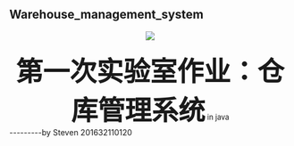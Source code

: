 ## Warehouse_management_system

<div align=center><img src="https://github.com/StevenIIV/Warehouse_management_system/blob/master/image/logo.png"/></div>
<br>
<div align=center><strong><font size="10">第一次实验室作业：仓库管理系统</font></strong> <font size="2">in java</font> 
<br> 
<div align=left>---------by Steven 201632110120</div></div>
